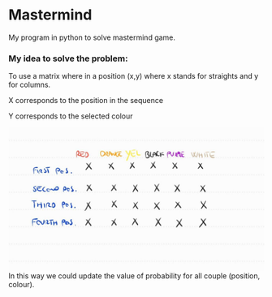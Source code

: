 # Mastermind

My program in python to solve mastermind game.

### **My idea to solve the problem:**

To use a matrix where in a position (x,y) where x stands for straights and y for columns.

X corresponds to the position in the sequence

Y corresponds to the selected colour

<img src="matrix.jpg"
     style="float: left; margin-right: 10px;" />

In this way we could update the value of probability for all couple (position, colour).

